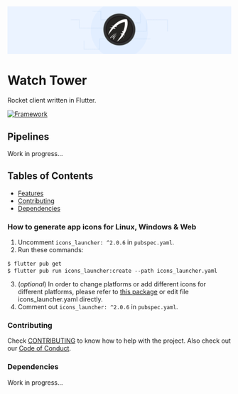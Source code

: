 ![Watch Tower](./graphics/banner.png)

# Watch Tower

Rocket client written in Flutter.

[![Framework](https://img.shields.io/badge/-Flutter-1a68d3?logo=flutter)](https://flutter.dev)

## Pipelines

Work in progress...

## Tables of Contents

* [Features](#how-to-generate-app-icons-for-linux-windows--web)
* [Contributing](#contributing)
* [Dependencies](#dependencies)

### How to generate app icons for Linux, Windows & Web

1. Uncomment `icons_launcher: ^2.0.6` in `pubspec.yaml`.
2. Run these commands:

```
$ flutter pub get
$ flutter pub run icons_launcher:create --path icons_launcher.yaml
```

3. (_optional_) In order to change platforms or add different icons for different platforms, please refer to [this package](https://pub.dev/packages/icons_launcher) or edit file icons_launcher.yaml directly.
4. Comment out `icons_launcher: ^2.0.6` in `pubspec.yaml`.

### Contributing

Check [CONTRIBUTING](.github/CONTRIBUTING.md) to know how to help with the project. Also check out our [Code of Conduct](./.github/CODE_OF_CONDUCT.md).

### Dependencies

Work in progress...
